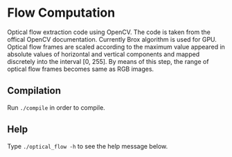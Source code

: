 # Flow Computation
Optical flow extraction code using OpenCV. The code is taken from the offical OpenCV documentation. Currently Brox algorithm is used for GPU. Optical flow frames are scaled according to the maximum value appeared in absolute values of horizontal and vertical components and mapped discretely into the interval [0, 255]. By means of this step, the range of optical flow frames becomes same as RGB images.

## Compilation
Run `./compile` in order to compile.

## Help
Type `./optical_flow -h` to see the help message below.  
